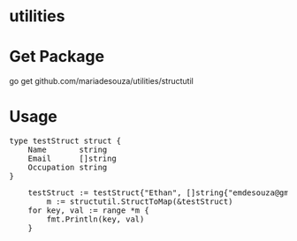 # utilities

# Get Package

go get github.com/mariadesouza/utilities/structutil

# Usage
<pre>
type testStruct struct {
	Name       string
	Email      []string
	Occupation string
}
</pre>

<pre>
	testStruct := testStruct{"Ethan", []string{"emdesouza@gmail.com"}, "engineer"}
        m := structutil.StructToMap(&testStruct)
	for key, val := range *m {
		fmt.Println(key, val)
	}
</pre>
